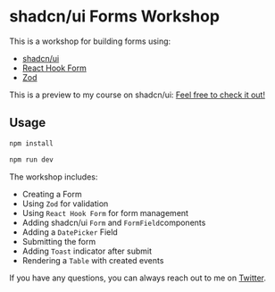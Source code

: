 # shadcn/ui Forms Workshop

This is a workshop for building forms using:
- [shadcn/ui](https://ui.shadcn.com/)
- [React Hook Form](https://react-hook-form.com/)
- [Zod](https://zod.dev)

This is a preview to my course on shadcn/ui: [Feel free to check it out!](https://newline.co/courses/building-sleek-web-applications-with-shadcn-ui)

## Usage

```bash
npm install
```

```bash
npm run dev
```


The workshop includes:

- Creating a Form
- Using `Zod` for validation
- Using `React Hook Form` for form management
- Adding shadcn/ui `Form` and `FormField`components
- Adding a `DatePicker` Field
- Submitting the form
- Adding `Toast` indicator after submit
- Rendering a `Table` with created events

If you have any questions, you can always reach out to me on [Twitter](https://twitter.com/cohen_eyal4).
